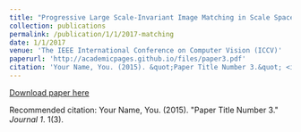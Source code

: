 ```yaml
---
title: "Progressive Large Scale-Invariant Image Matching in Scale Space"
collection: publications
permalink: /publication/1/1/2017-matching
date: 1/1/2017
venue: 'The IEEE International Conference on Computer Vision (ICCV)'
paperurl: 'http://academicpages.github.io/files/paper3.pdf'
citation: 'Your Name, You. (2015). &quot;Paper Title Number 3.&quot; <i>Journal 1</i>. 1(3).'
---
```


<a href='http://academicpages.github.io/files/paper3.pdf'>Download paper here</a>

Recommended citation: Your Name, You. (2015). "Paper Title Number 3." <i>Journal 1</i>. 1(3).